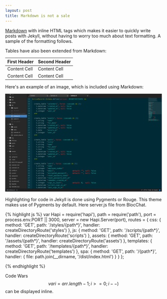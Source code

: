 ```yaml
---
layout: post
title: Markdown is not a sale
---
```


[Markdown](http://daringfireball.net/projects/markdown/syntax) with inline HTML tags which makes it easier to quickly write posts with Jekyll, without having to worry too much about text formatting. A sample of the formatting follows.

Tables have also been extended from Markdown:

First Header  | Second Header
------------- | -------------
Content Cell  | Content Cell
Content Cell  | Content Cell

Here's an example of an image, which is included using Markdown:

![The Ruby schema file](/img/schema.png)

Highlighting for code in Jekyll is done using Pygments or Rouge. This theme makes use of Pygments by default.
Here server.js file from BlocChat.

{% highlight js %}
var Hapi = require('hapi'),
    path = require('path'),
    port = process.env.PORT || 3000,
    server = new Hapi.Server(port),
    routes = {
        css: {
            method: 'GET',
            path: '/styles/{path*}',
            handler: createDirectoryRoute('styles')
        },
        js: {
            method: 'GET',
            path: '/scripts/{path*}',
            handler: createDirectoryRoute('scripts')
        },
        assets: {
            method: 'GET',
            path: '/assets/{path*}',
            handler: createDirectoryRoute('assets')
        },
        templates: {
            method: 'GET',
            path: '/templates/{path*}',
            handler: createDirectoryRoute('templates')
        },
        spa: {
            method: 'GET',
            path: '/{path*}',
            handler: {
                file: path.join(__dirname, '/dist/index.html')
            }
        }
    };

{% endhighlight %}

Code Wars $$var i=arr.length-1;i>=0;i--)
   $$ can be displayed inline.
